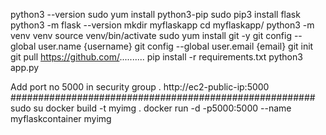 python3 --version
sudo yum install python3-pip
sudo pip3 install flask
python3 -m flask --version
mkdir myflaskapp
cd myflaskapp/
python3 -m venv venv
source venv/bin/activate
sudo yum install git -y
git config --global user.name {username}
git config --global user.email {email}
git init
git pull https://github.com/..........
pip install -r requirements.txt
python3 app.py

Add port no 5000 in security group .
http://ec2-public-ip:5000
#######################################################
sudo su
docker build -t myimg .
docker run -d -p5000:5000 --name myflaskcontainer myimg
